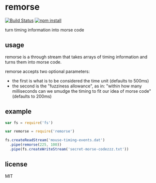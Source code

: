 remorse
=======

[![Build Status](http://img.shields.io/travis/jarofghosts/remorse/master.svg?style=flat)](https://travis-ci.org/jarofghosts/remorse)
[![npm install](http://img.shields.io/npm/dm/remorse.svg?style=flat)](https://www.npmjs.org/package/remorse)

turn timing information into morse code

## usage

remorse is a through stream that takes arrays of timing information and turns
them into morse code.

remorse accepts two optional parameters:

* the first is what is to be considered the time unit (defaults to 500ms)
* the second is the "fuzziness allowance", as in: "within how many milliseconds
can we smudge the timing to fit our idea of morse code" (defaults to 200ms)

## example

```js
var fs = require('fs')

var remorse = require('remorse')

fs.createReadStream('mouse-timing-events.dat')
  .pipe(remorse(225, 100))
  .pipe(fs.createWriteStream('secret-morse-codezzz.txt'))
```

## license

MIT
